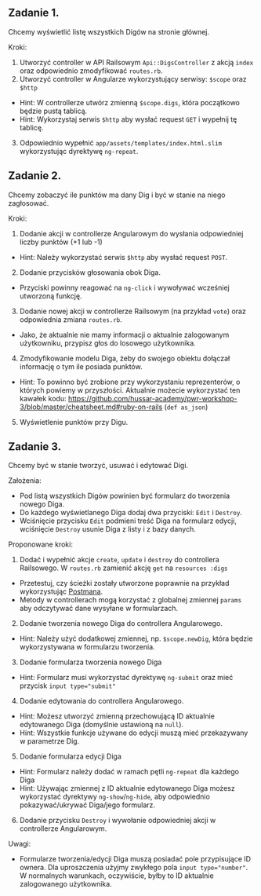 ## Zadanie 1.
Chcemy wyświetlić listę wszystkich Digów na stronie głównej.

Kroki:

1. Utworzyć controller w API Railsowym `Api::DigsController` z akcją `index` oraz odpowiednio zmodyfikować `routes.rb`.
2. Utworzyć controller w Angularze wykorzystujący serwisy: `$scope` oraz `$http`
  - Hint: W controllerze utwórz zmienną `$scope.digs`, która początkowo będzie pustą tablicą.
  - Hint: Wykorzystaj serwis `$http` aby wysłać request `GET` i wypełnij tę tablicę.
3. Odpowiednio wypełnić `app/assets/templates/index.html.slim` wykorzystując dyrektywę `ng-repeat`.

## Zadanie 2.
Chcemy zobaczyć ile punktów ma dany Dig i być w stanie na niego zagłosować.

Kroki:

1. Dodanie akcji w controllerze Angularowym do wysłania odpowiedniej liczby punktów (+1 lub -1)
  - Hint: Należy wykorzystać serwis `$http` aby wysłać request `POST`.
2. Dodanie przycisków głosowania obok Diga.
  - Przyciski powinny reagować na `ng-click` i wywoływać wcześniej utworzoną funkcję.
3. Dodanie nowej akcji w controllerze Railsowym (na przykład `vote`) oraz odpowiednia zmiana `routes.rb`.
  - Jako, że aktualnie nie mamy informacji o aktualnie zalogowanym użytkowniku, przypisz głos do losowego użytkownika.
4. Zmodyfikowanie modelu Diga, żeby do swojego obiektu dołączał informację o tym ile posiada punktów.
  - Hint: To powinno być zrobione przy wykorzystaniu reprezenterów, o których powiemy w przyszłości. Aktualnie możecie wykorzystać ten kawałek kodu: https://github.com/hussar-academy/pwr-workshop-3/blob/master/cheatsheet.md#ruby-on-rails (`def as_json`)
5. Wyświetlenie punktów przy Digu.

## Zadanie 3.
Chcemy być w stanie tworzyć, usuwać i edytować Digi.

Założenia:

- Pod listą wszystkich Digów powinien być formularz do tworzenia nowego Diga.
- Do każdego wyświetlanego Diga dodaj dwa przyciski: `Edit` i `Destroy`.
- Wciśnięcie przycisku `Edit` podmieni treść Diga na formularz edycji, wciśnięcie `Destroy` usunie Diga z listy i z bazy danych.

Proponowane kroki:

1. Dodać i wypełnić akcje `create`, `update` i `destroy` do controllera Railsowego. W `routes.rb` zamienić akcję `get` na `resources :digs`
  - Przetestuj, czy ścieżki zostały utworzone poprawnie na przykład wykorzystując [Postmana](http://www.getpostman.com/).
  - Metody w controllerach mogą korzystać z globalnej zmiennej `params` aby odczytywać dane wysyłane w formularzach.
2. Dodanie tworzenia nowego Diga do controllera Angularowego.
  - Hint: Należy użyć dodatkowej zmiennej, np. `$scope.newDig`, która będzie wykorzystywana w formularzu tworzenia.
3. Dodanie formularza tworzenia nowego Diga
  - Hint: Formularz musi wykorzystać dyrektywę `ng-submit` oraz mieć przycisk `input type="submit"`
4. Dodanie edytowania do controllera Angularowego.
  - Hint: Możesz utworzyć zmienną przechowującą ID aktualnie edytowanego Diga (domyślnie ustawioną na `null`).
  - Hint: Wszystkie funkcje używane do edycji muszą mieć przekazywany w parametrze Dig.
5. Dodanie formularza edycji Diga
  - Hint: Formularz należy dodać w ramach pętli `ng-repeat` dla każdego Diga
  - Hint: Używając zmiennej z ID aktualnie edytowanego Diga możesz wykorzystać dyrektywy `ng-show`/`ng-hide`, aby odpowiednio pokazywać/ukrywać Diga/jego formularz.
6. Dodanie przycisku `Destroy` i wywołanie odpowiedniej akcji w controllerze Angularowym.

Uwagi:

- Formularze tworzenia/edycji Diga muszą posiadać pole przypisujące ID ownera. Dla uproszczenia użyjmy zwykłego pola `input type="number"`. W normalnych warunkach, oczywiście, byłby to ID aktualnie zalogowanego użytkownika.
